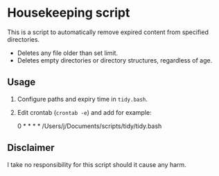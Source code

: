 Housekeeping script
===================

This is a script to automatically remove expired content from specified directories.

- Deletes any file older than set limit.
- Deletes empty directories or directory structures, regardless of age.


Usage
------------------

1. Configure paths and expiry time in `tidy.bash`.

2. Edit crontab (`crontab -e`) and add for example:

	0       *       *       *       *       /Users/j/Documents/scripts/tidy/tidy.bash

Disclaimer
------------------

I take no responsibility for this script should it cause any harm.
